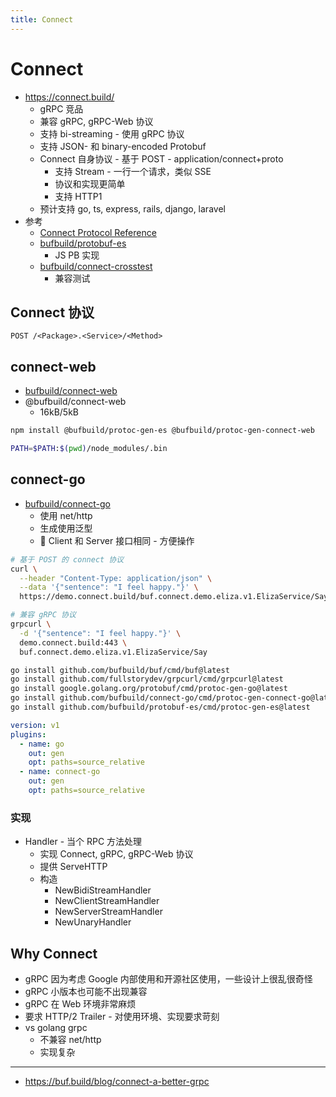 ```yaml
---
title: Connect
---
```


# Connect

- https://connect.build/
  - gRPC 竞品
  - 兼容 gRPC, gRPC-Web 协议
  - 支持 bi-streaming - 使用 gRPC 协议
  - 支持 JSON- 和 binary-encoded Protobuf
  - Connect 自身协议 - 基于 POST - application/connect+proto
    - 支持 Stream - 一行一个请求，类似 SSE
    - 协议和实现更简单
    - 支持 HTTP1
  - 预计支持 go, ts, express, rails, django, laravel
- 参考
  - [Connect Protocol Reference](https://connect.build/docs/protocol/)
  - [bufbuild/protobuf-es](https://github.com/bufbuild/protobuf-es)
    - JS PB 实现
  - [bufbuild/connect-crosstest](https://github.com/bufbuild/connect-crosstest)
    - 兼容测试

## Connect 协议

```http
POST /<Package>.<Service>/<Method>
```

## connect-web

- [bufbuild/connect-web](https://github.com/bufbuild/connect-web)
- @bufbuild/connect-web
  - 16kB/5kB

```bash
npm install @bufbuild/protoc-gen-es @bufbuild/protoc-gen-connect-web

PATH=$PATH:$(pwd)/node_modules/.bin

```

## connect-go

- [bufbuild/connect-go](https://github.com/bufbuild/connect-go)
  - 使用 net/http
  - 生成使用泛型
  - 🌟 Client 和 Server 接口相同 - 方便操作

```bash
# 基于 POST 的 connect 协议
curl \
  --header "Content-Type: application/json" \
  --data '{"sentence": "I feel happy."}' \
  https://demo.connect.build/buf.connect.demo.eliza.v1.ElizaService/Say

# 兼容 gRPC 协议
grpcurl \
  -d '{"sentence": "I feel happy."}' \
  demo.connect.build:443 \
  buf.connect.demo.eliza.v1.ElizaService/Say
```

```bash
go install github.com/bufbuild/buf/cmd/buf@latest
go install github.com/fullstorydev/grpcurl/cmd/grpcurl@latest
go install google.golang.org/protobuf/cmd/protoc-gen-go@latest
go install github.com/bufbuild/connect-go/cmd/protoc-gen-connect-go@latest
go install github.com/bufbuild/protobuf-es/cmd/protoc-gen-es@latest
```

```yaml title="buf.gen.yaml:"
version: v1
plugins:
  - name: go
    out: gen
    opt: paths=source_relative
  - name: connect-go
    out: gen
    opt: paths=source_relative
```

### 实现

- Handler - 当个 RPC 方法处理
  - 实现 Connect, gRPC, gRPC-Web 协议
  - 提供  ServeHTTP
  - 构造
    - NewBidiStreamHandler
    - NewClientStreamHandler
    - NewServerStreamHandler
    - NewUnaryHandler

## Why Connect

- gRPC 因为考虑 Google 内部使用和开源社区使用，一些设计上很乱很奇怪
- gRPC 小版本也可能不出现兼容
- gRPC 在 Web 环境非常麻烦
- 要求 HTTP/2 Trailer - 对使用环境、实现要求苛刻
- vs golang grpc
  - 不兼容 net/http
  - 实现复杂

---

- https://buf.build/blog/connect-a-better-grpc
